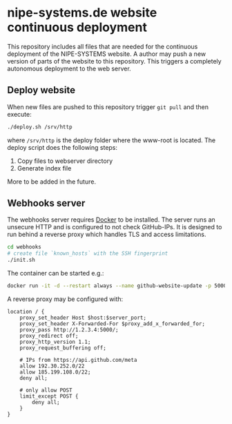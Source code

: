 # nipe-systems.de website continuous deployment

This repository includes all files that are needed for the continuous deployment of the NIPE-SYSTEMS website. A author may push a new version of parts of the website to this repository. This triggers a completely autonomous deployment to the web server.

## Deploy website

When new files are pushed to this repository trigger `git pull` and then execute:

```bash
./deploy.sh /srv/http
```

where `/srv/http` is the deploy folder where the www-root is located. The deploy script does the following steps:

1. Copy files to webserver directory
2. Generate index file

More to be added in the future.

## Webhooks server

The webhooks server requires [Docker](https://docker.com) to be installed. The server runs an unsecure HTTP and is configured to not check GitHub-IPs. It is designed to run behind a reverse proxy which handles TLS and access limitations.

```bash
cd webhooks
# create file `known_hosts` with the SSH fingerprint
./init.sh
```

The container can be started e.g.:

```bash
docker run -it -d --restart always --name github-website-update -p 5000:5000 github-website-update
```

A reverse proxy may be configured with:

```nginx
location / {
	proxy_set_header Host $host:$server_port;
	proxy_set_header X-Forwarded-For $proxy_add_x_forwarded_for;
	proxy_pass http://1.2.3.4:5000/;
	proxy_redirect off;
	proxy_http_version 1.1;
	proxy_request_buffering off;
	
	# IPs from https://api.github.com/meta
	allow 192.30.252.0/22
	allow 185.199.108.0/22;
	deny all;
	
	# only allow POST
	limit_except POST {
		deny all;
	}
}
```
